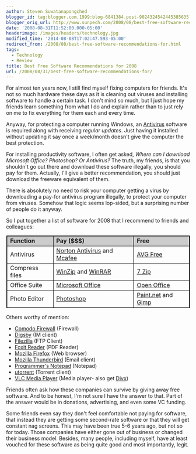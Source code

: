 ```yaml
---
author: Steven Suwatanapongched
blogger_id: tag:blogger.com,1999:blog-6841384.post-9024324542445385635
blogger_orig_url: http://www.sunpech.com/2008/08/best-free-software-recommendations-for.html
date: '2008-08-31T11:52:00.000-05:00'
headerimage: /images/headers/technology.jpg
modified_time: '2014-08-08T17:02:47.593-05:00'
redirect_from: /2008/08/best-free-software-recommendations-for.html
tags:
  - Technology
  - Review
title: Best Free Software Recommendations for 2008
url: /2008/08/31/best-free-software-recommendations-for/
---
```



For almost ten years now, I still find myself fixing computers for friends.  It's not so much hardware these days as it is cleaning out viruses and installing software to handle a certain task.  I don't mind so much, but I just hope my friends learn something from what I do and explain rather than to just rely on me to fix everything for them each and every time.

Anyway, for protecting a computer running Windows, an <a href="http://en.wikipedia.org/wiki/Antivirus_software">Antivirus</a> software is required along with receiving <span style="font-style:italic;">regular updates</span>.  Just having it installed without updating it say once a week/month doesn't give the computer the best protection.

For installing productivity software, I often get asked, <span style="font-style:italic;">Where can I download Microsoft Office?  Photoshop?  Or Antivirus?</span>  The truth, my friends, is that you shouldn't go out there and download these software illegally, you should pay for them.  Actually, I'll give a better recommendation, you should just download the freeware equivalent of them.

There is absolutely no need to risk your computer getting a virus by downloading a pay-for antivirus program illegally, to protect your computer from viruses.  Somehow that logic seems lop-sided, but a surprising number of people do it anyway.  

So I put together a list of software for 2008 that I recommend to friends and colleagues:

<div style="margin: 0 0 0 1px;"><table border="1" style="border-collapse: collapse; border: 1px solid black"><tr style="background-color: #ccc"><td><span style="font-weight:bold;">Function</span></td><td><span style="font-weight:bold;">Pay ($$$)</span></td><td><span style="font-weight:bold;">Free</span></td></tr><tr><td>Antivirus</td><td><a href="http://www.symantec.com/norton/antivirus">Norton Antivirus</a> and <a href="http://www.mcafee.com/">Mcafee</a></td><td><a href="http://free.avg.com/">AVG Free</a></td></tr><tr><td>Compress files</td><td><a href="http://www.winzip.com/">WinZip</a> and <a href="http://www.rarlab.com/">WinRAR</a></td><td><a href="http://www.7-zip.org/">7 Zip</a></td></tr><tr><td>Office Suite</td><td><a href="http://office.microsoft.com/">Microsoft Office</a></td><td><a href="http://www.openoffice.org/">Open Office</a></td></tr><tr><td>Photo Editor</td><td><a href="http://www.adobe.com/products/photoshop/index.html">Photoshop</a></td><td><a href="http://www.getpaint.net/">Paint.net</a> and <a href="http://www.gimp.org/">Gimp</a></td></tr></table></div>

Others worthy of mention:

<ul>
  <li><a href="http://personalfirewall.comodo.com/">Comodo Firewall</a> (Firewall)</li>
  <li><a href="http://www.digsby.com/">Digsby</a> (IM client)</li>
  <li><a href="http://filezilla.sourceforge.net/">Filezilla</a> (FTP Client)</li>
  <li><a href="http://www.foxitsoftware.com/pdf/rd_intro.php">Foxit Reader</a> (PDF Reader)</li>
  <li><a href="http://www.mozilla.com/firefox/">Mozilla Firefox</a> (Web browser)</li>
  <li><a href="http://www.mozilla.com/thunderbird/">Mozilla Thunderbird</a> (Email client)</li>
  <li><a href="http://www.pnotepad.org/">Programmer's Notepad</a> (Notepad)</li>
  <li><a href="http://www.utorrent.com/">utorrent</a> (Torrent client)</li>
  <li><a href="http://www.videolan.org/vlc/">VLC Media Player</a> (Media player- also get <a href="http://www.divx.com/">Divx</a>)</li>
</ul>

Friends often ask how these companies can survive by giving away free software.  And to be honest, I'm not sure I have the answer to that.  Part of the answer would be in donations, advertising, and even some VC funding.  

Some friends even say they don't feel comfortable not paying for software, that instead they are getting some second-rate software or that they will get constant nag screens.  This may have been true 5-6 years ago, but not so for today.  Those companies have either gone out of business or changed their business model.  Besides, many people, including myself, have at least vouched for these software as being quite good and most importantly, legit.